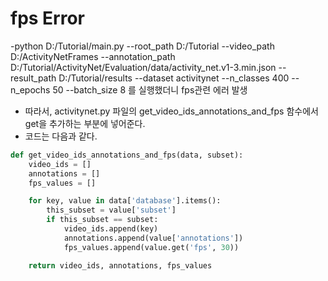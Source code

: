 # fps Error
-python D:/Tutorial/main.py --root_path D:/Tutorial --video_path D:/ActivityNetFrames --annotation_path D:/Tutorial/ActivityNet/Evaluation/data/activity_net.v1-3.min.json --result_path D:/Tutorial/results --dataset activitynet --n_classes 400 --n_epochs 50 --batch_size 8
를 실행했더니 fps관련 에러 발생
- 따라서, activitynet.py 파일의  get_video_ids_annotations_and_fps 함수에서 get을 추가하는 부분에 넣어준다.
- 코드는 다음과 같다.

  
```python
def get_video_ids_annotations_and_fps(data, subset):
    video_ids = []
    annotations = []
    fps_values = []

    for key, value in data['database'].items():
        this_subset = value['subset']
        if this_subset == subset:
            video_ids.append(key)
            annotations.append(value['annotations'])
            fps_values.append(value.get('fps', 30))

    return video_ids, annotations, fps_values
